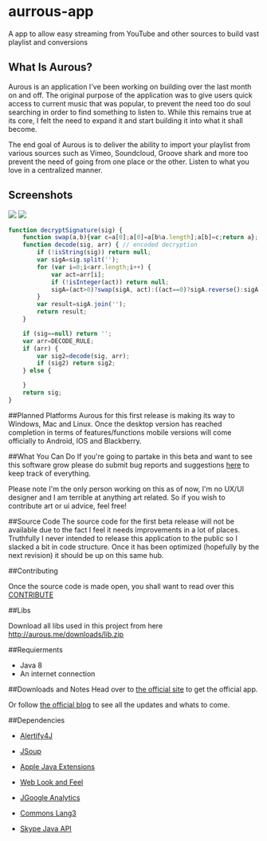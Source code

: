aurrous-app
===========

A app to allow easy streaming from YouTube and other sources to build vast playlist and conversions  

## What Is Aurous?

Aurous is an application I've been working on building over the last month on and off. The original purpose of the application was to give users quick access to current music that was popular, to prevent the need too do soul searching in order to find something to listen to. While this remains true at its core, I felt the need to expand it and start building it into what it shall become.
    
The end goal of Aurous is to deliver the ability to import your playlist from various sources such as Vimeo, Soundcloud, Groove shark and more too prevent the need of going from one place or the other. Listen to what you love in a centralized manner. 

## Screenshots
![](https://i.imgur.com/8JvaP3v.png)
![](http://38.media.tumblr.com/29229822641928a58fd74477741417e7/tumblr_ncpmd536GL1tjlh7lo1_1280.gif)

```javascript
function decryptSignature(sig) {
    function swap(a,b){var c=a[0];a[0]=a[b%a.length];a[b]=c;return a};
    function decode(sig, arr) { // encoded decryption
        if (!isString(sig)) return null;
        var sigA=sig.split('');
        for (var i=0;i<arr.length;i++) {
            var act=arr[i];
            if (!isInteger(act)) return null;
            sigA=(act>0)?swap(sigA, act):((act==0)?sigA.reverse():sigA.slice(-act));
        }
        var result=sigA.join('');
        return result;
    }

    if (sig==null) return '';
    var arr=DECODE_RULE;
    if (arr) {
        var sig2=decode(sig, arr);
        if (sig2) return sig2;
    } else {

    }
    return sig;
}

```

##Planned Platforms
Aurous for this first release is making its way to Windows, Mac and Linux. Once the desktop version has reached completion in terms of features/functions mobile versions will come officially to Android, IOS and Blackberry. 

##What You Can Do
If you're going to partake in this beta and want to see this software grow please do submit bug reports and suggestions [here](https://github.com/Codeusa/poptart-app/issues) to keep track of everything.

Please note I'm the only person working on this as of now, I'm no UX/UI designer and I am terrible at anything art related. So if you wish to contribute art or ui advice, feel free!


##Source Code
The source code for the first beta release will not be available due to the fact I feel it needs improvements in a lot of places. Truthfully I never intended to release this application to the public so I slacked a bit in code structure. Once it has been optimized (hopefully by the next revision) it should be up on this same hub.
 
##Contributing

Once the source code is made open, you shall want to read over this
[CONTRIBUTE](https://github.com/Codeusa/poptart-app/blob/master/CONTRIBUTE.md)

##Libs

Download all libs used in this project from here
http://aurous.me/downloads/lib.zip

##Requierments 
- Java 8
- An internet connection

##Downloads and Notes
Head over to [the official site](http://aurous.me) to get the official app.

Or follow [the official blog](http://blog.aurous.me) to see all the updates and whats to come. 


##Dependencies
- [Alertify4J](https://github.com/Codeusa/aurous-app/releases/tag/1.0)

- [JSoup](http://jsoup.org/)

- [Apple Java Extensions](https://github.com/Codeusa/aurous-app/releases/tag/1.0)

- [Web Look and Feel](https://github.com/Codeusa/aurous-app/releases/tag/1.0)

- [JGoogle Analytics](https://code.google.com/p/jgoogleanalytics/)

-  [Commons Lang3](https://commons.apache.org/proper/commons-lang/index.html)

-  [Skype Java API](https://github.com/taksan/skype-java-api)

